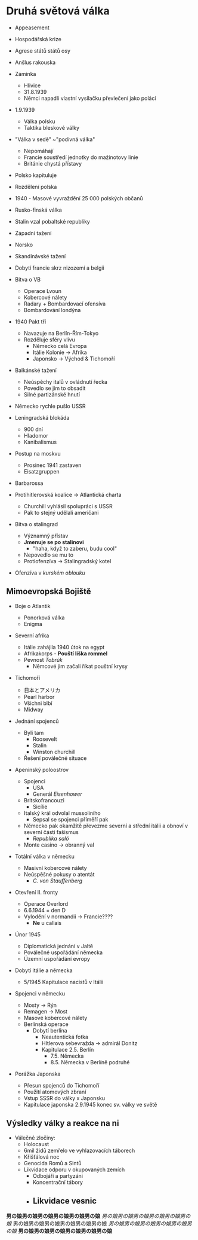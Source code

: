 # Druhá světová válka

- Appeasement
- Hospodářská krize

- Agrese států států osy
- Anšlus rakouska
- Záminka
	- Hlivice
	- 31.8.1939
	- Němci napadli vlastní vysílačku převlečení jako polácí
- 1.9.1939
	- Válka polsku
	- Taktika bleskové války
- "Válka v sedě" ~"podivná válka"
	- Nepomáhají
	- Francie soustředí jednotky do mažinotovy linie
	- Británie chystá přístavy
- Polsko kapituluje
- Rozdělení polska
- 1940 - Masové vyvraždění 25 000 polských občanů

- Rusko-finská válka
- Stalin vzal pobaltské republiky

- Západní tažení
- Norsko
- Skandinávské tažení

- Dobytí francie skrz nizozemí a belgii

- Bitva o VB
	- Operace Lvoun
	- Kobercové nálety
	- Radary + Bombardovací ofensíva
	- Bombardování londýna

- 1940 Pakt tří
	- Navazuje na Berlín-Řím-Tokyo
	- Rozděluje sféry vlivu
		- Německo celá Evropa
		- Itálie Kolonie -> Afrika
		- Japonsko -> Východ & Tichomoří

- Balkánské tažení
	- Neúspěchy italů v ovládnutí řecka
	- Povedlo se jim to obsadit
	- Silné partizánské hnutí

- Německo rychle pušlo USSR
- Leningradská blokáda
	- 900 dní
	- Hladomor
	- Kanibalismus
- Postup na moskvu
	- Prosinec 1941 zastaven
	- Eisatzgruppen
- Barbarossa

- Protihitlerovská koalice -> Atlantická charta
	- Churchill vyhlásil spolupráci s USSR
	- Pak to stejný udělali američani

- Bitva o stalingrad
	- Významný přístav
	- **Jmenuje se po stalinovi**
		- "haha, když to zaberu, budu cool"
	- Nepovedlo se mu to
	- Protiofenzíva -> Stalingradský kotel
- Ofenzíva v *kurském oblouku*

## Mimoevropská Bojiště
- Boje o Atlantik
	- Ponorková válka
	- Enigma

- Severní afrika
	- Itálie zahájila 1940 útok na egypt
	- Afrikakorps - **Pouští liška rommel**
	- Pevnost *Tobrúk*
		- Němcové jim začali říkat pouštní krysy

- Tichomoří
	- 日本とアメリカ
	- Pearl harbor
	- Všichni blbí
	- Midway

- Jednání spojenců
	- Byli tam
		- Roosevelt
		- Stalin
		- Winston churchill
	- Řešení poválečné situace

- Apeninský poloostrov
	- Spojenci
		- USA
		- Generál *Eisenhower*
	- Britskofrancouzi
		- Sicílie
	- Italský král odvolal mussoliniho
		- Sepsal se spojenci příměří pak
	- Německo pak okamžitě převezme severní a střední itálii a obnoví v severní části fašismus
		- *Republika saló*
	- Monte casino -> obranný val

- Totální válka v německu
	- Masivní kobercové nálety
	- Neúspěšné pokusy o atentát
		- *C. von Stauffenberg*

- Otevření II. fronty
	- Operace Overlord
	- 6.6.1944 = den D
	- Vylodění v normandii -> Francie????
		- **Ne** u callais

- Únor 1945
	- Diplomatická jednání v Jaltě
	- Poválečné uspořádání německa
	- Územní uspořádání evropy

- Dobytí itálie a německa
	- 5/1945 Kapitulace nacistů v Itálii
- Spojenci v německu
	- Mosty -> Rýn
	- Remagen -> Most
	- Masové kobercové nálety
	- Berlínská operace
		- Dobytí berlína
			- Neautentická fotka
			- HItlerova sebevražda -> admirál Donitz
			- Kapitulace 2.5. Berlín
				- 7.5. Německa
				- 8.5. Německa v Berlíně podruhé

- Porážka Japonska
	- Přesun spojenců do Tichomoří
	- Použití atomových zbraní
	- Vstup SSSR do války x Japonsku
	- Kapitulace japonska 2.9.1945 konec sv. války ve světě

##  Výsledky války a reakce na ni
- Válečné zločiny:
	- Holocaust
	- 6mil židů zemřelo ve vyhlazovacích táborech
	- Křišťálová noc
	- Genocida Romů a Sintů
	- Likvidace odporu v okupovaných zemích
		- Odbojáři a partyzáni
		- Koncentrační tábory
		- Likvidace vesnic
			- 


















**男の娘男の娘男の娘男の娘男の娘男の娘**
*男の娘男の娘男の娘男の娘男の娘男の娘*
男の娘男の娘男の娘男の娘男の娘男の娘
*男の娘男の娘男の娘男の娘男の娘男の娘*
**男の娘男の娘男の娘男の娘男の娘男の娘**